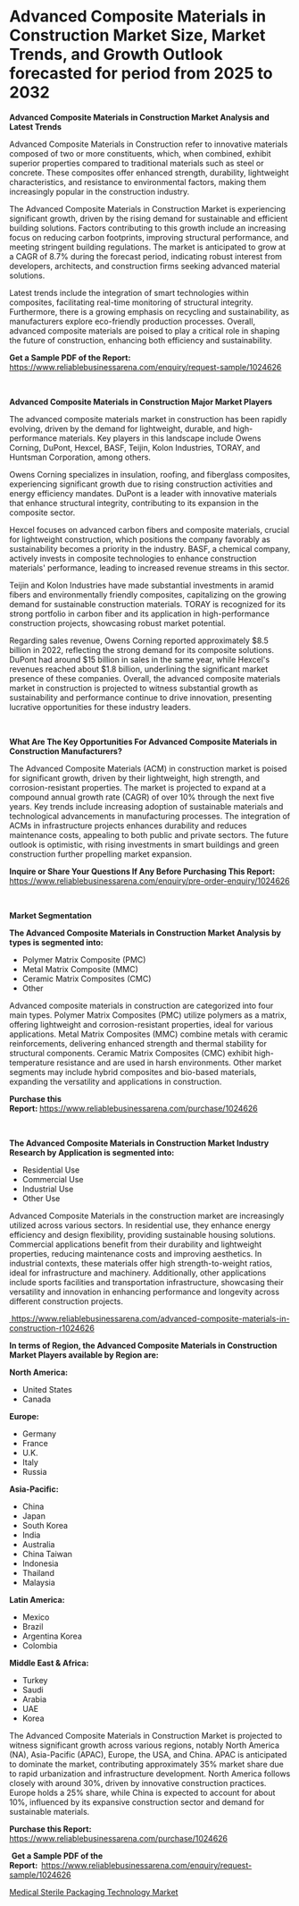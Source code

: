 <p><h1>Advanced Composite Materials in Construction Market Size, Market Trends, and Growth Outlook forecasted for period from 2025 to 2032</h1></p><p><strong>Advanced Composite Materials in Construction Market Analysis and Latest Trends</strong></p>
<p><p>Advanced Composite Materials in Construction refer to innovative materials composed of two or more constituents, which, when combined, exhibit superior properties compared to traditional materials such as steel or concrete. These composites offer enhanced strength, durability, lightweight characteristics, and resistance to environmental factors, making them increasingly popular in the construction industry.</p><p>The Advanced Composite Materials in Construction Market is experiencing significant growth, driven by the rising demand for sustainable and efficient building solutions. Factors contributing to this growth include an increasing focus on reducing carbon footprints, improving structural performance, and meeting stringent building regulations. The market is anticipated to grow at a CAGR of 8.7% during the forecast period, indicating robust interest from developers, architects, and construction firms seeking advanced material solutions.</p><p>Latest trends include the integration of smart technologies within composites, facilitating real-time monitoring of structural integrity. Furthermore, there is a growing emphasis on recycling and sustainability, as manufacturers explore eco-friendly production processes. Overall, advanced composite materials are poised to play a critical role in shaping the future of construction, enhancing both efficiency and sustainability.</p></p>
<p><strong>Get a Sample PDF of the Report:&nbsp;</strong> <a href="https://www.reliablebusinessarena.com/enquiry/request-sample/1024626?utm_campaign=3289&utm_medium=2&utm_source=Github&utm_content=ia&utm_term=07032025&utm_id=advanced-composite-materials-in-construction">https://www.reliablebusinessarena.com/enquiry/request-sample/1024626</a></p>
<p>&nbsp;</p>
<p><strong>Advanced Composite Materials in Construction Major Market Players</strong></p>
<p><p>The advanced composite materials market in construction has been rapidly evolving, driven by the demand for lightweight, durable, and high-performance materials. Key players in this landscape include Owens Corning, DuPont, Hexcel, BASF, Teijin, Kolon Industries, TORAY, and Huntsman Corporation, among others.</p><p>Owens Corning specializes in insulation, roofing, and fiberglass composites, experiencing significant growth due to rising construction activities and energy efficiency mandates. DuPont is a leader with innovative materials that enhance structural integrity, contributing to its expansion in the composite sector.</p><p>Hexcel focuses on advanced carbon fibers and composite materials, crucial for lightweight construction, which positions the company favorably as sustainability becomes a priority in the industry. BASF, a chemical company, actively invests in composite technologies to enhance construction materials' performance, leading to increased revenue streams in this sector.</p><p>Teijin and Kolon Industries have made substantial investments in aramid fibers and environmentally friendly composites, capitalizing on the growing demand for sustainable construction materials. TORAY is recognized for its strong portfolio in carbon fiber and its application in high-performance construction projects, showcasing robust market potential.</p><p>Regarding sales revenue, Owens Corning reported approximately $8.5 billion in 2022, reflecting the strong demand for its composite solutions. DuPont had around $15 billion in sales in the same year, while Hexcel's revenues reached about $1.8 billion, underlining the significant market presence of these companies. Overall, the advanced composite materials market in construction is projected to witness substantial growth as sustainability and performance continue to drive innovation, presenting lucrative opportunities for these industry leaders.</p></p>
<p>&nbsp;</p>
<p><strong>What Are The Key Opportunities For Advanced Composite Materials in Construction Manufacturers?</strong></p>
<p><p>The Advanced Composite Materials (ACM) in construction market is poised for significant growth, driven by their lightweight, high strength, and corrosion-resistant properties. The market is projected to expand at a compound annual growth rate (CAGR) of over 10% through the next five years. Key trends include increasing adoption of sustainable materials and technological advancements in manufacturing processes. The integration of ACMs in infrastructure projects enhances durability and reduces maintenance costs, appealing to both public and private sectors. The future outlook is optimistic, with rising investments in smart buildings and green construction further propelling market expansion.</p></p>
<p><strong>Inquire or Share Your Questions If Any Before Purchasing This Report:</strong> <a href="https://www.reliablebusinessarena.com/enquiry/pre-order-enquiry/1024626?utm_campaign=3289&utm_medium=2&utm_source=Github&utm_content=ia&utm_term=07032025&utm_id=advanced-composite-materials-in-construction">https://www.reliablebusinessarena.com/enquiry/pre-order-enquiry/1024626</a></p>
<p>&nbsp;</p>
<p><strong>Market Segmentation</strong></p>
<p><strong>The Advanced Composite Materials in Construction Market Analysis by types is segmented into:</strong></p>
<p><ul><li>Polymer Matrix Composite (PMC)</li><li>Metal Matrix Composite (MMC)</li><li>Ceramic Matrix Composites (CMC)</li><li>Other</li></ul></p>
<p><p>Advanced composite materials in construction are categorized into four main types. Polymer Matrix Composites (PMC) utilize polymers as a matrix, offering lightweight and corrosion-resistant properties, ideal for various applications. Metal Matrix Composites (MMC) combine metals with ceramic reinforcements, delivering enhanced strength and thermal stability for structural components. Ceramic Matrix Composites (CMC) exhibit high-temperature resistance and are used in harsh environments. Other market segments may include hybrid composites and bio-based materials, expanding the versatility and applications in construction.</p></p>
<p><strong>Purchase this Report:&nbsp;</strong><a href="https://www.reliablebusinessarena.com/purchase/1024626?utm_campaign=3289&utm_medium=2&utm_source=Github&utm_content=ia&utm_term=07032025&utm_id=advanced-composite-materials-in-construction">https://www.reliablebusinessarena.com/purchase/1024626</a></p>
<p>&nbsp;</p>
<p><strong>The Advanced Composite Materials in Construction Market Industry Research by Application is segmented into:</strong></p>
<p><ul><li>Residential Use</li><li>Commercial Use</li><li>Industrial Use</li><li>Other Use</li></ul></p>
<p><p>Advanced Composite Materials in the construction market are increasingly utilized across various sectors. In residential use, they enhance energy efficiency and design flexibility, providing sustainable housing solutions. Commercial applications benefit from their durability and lightweight properties, reducing maintenance costs and improving aesthetics. In industrial contexts, these materials offer high strength-to-weight ratios, ideal for infrastructure and machinery. Additionally, other applications include sports facilities and transportation infrastructure, showcasing their versatility and innovation in enhancing performance and longevity across different construction projects.</p></p>
<p><a href="https://www.reliablebusinessarena.com/advanced-composite-materials-in-construction-r1024626?utm_campaign=3289&utm_medium=2&utm_source=Github&utm_content=ia&utm_term=07032025&utm_id=advanced-composite-materials-in-construction">&nbsp;https://www.reliablebusinessarena.com/advanced-composite-materials-in-construction-r1024626</a></p>
<p><strong>In terms of Region, the Advanced Composite Materials in Construction Market Players available by Region are:</strong></p>
<p>
    <p> <strong> North America: </strong>
        <ul>
            <li>United States</li>
            <li>Canada</li>
        </ul>
        </p> 
    <p> <strong> Europe: </strong>
        <ul>
            <li>Germany</li>
            <li>France</li>
            <li>U.K.</li>
            <li>Italy</li>
            <li>Russia</li>
        </ul>
        </p> 
    <p> <strong> Asia-Pacific: </strong>
        <ul>
            <li>China</li>
            <li>Japan</li>
            <li>South Korea</li>
            <li>India</li>
            <li>Australia</li>
            <li>China Taiwan</li>
            <li>Indonesia</li>
            <li>Thailand</li>
            <li>Malaysia</li>
        </ul>
        </p> 
    <p> <strong> Latin America: </strong>
        <ul>
            <li>Mexico</li>
            <li>Brazil</li>
            <li>Argentina Korea</li>
            <li>Colombia</li>
        </ul>
        </p> 
    <p> <strong> Middle East & Africa: </strong>
        <ul>
            <li>Turkey</li>
            <li>Saudi</li>
            <li>Arabia</li>
            <li>UAE</li>
            <li>Korea</li>
        </ul>
    </p>
    </p>
<p><p>The Advanced Composite Materials in Construction Market is projected to witness significant growth across various regions, notably North America (NA), Asia-Pacific (APAC), Europe, the USA, and China. APAC is anticipated to dominate the market, contributing approximately 35% market share due to rapid urbanization and infrastructure development. North America follows closely with around 30%, driven by innovative construction practices. Europe holds a 25% share, while China is expected to account for about 10%, influenced by its expansive construction sector and demand for sustainable materials.</p></p>
<p><strong>Purchase this Report: </strong><a href="https://www.reliablebusinessarena.com/purchase/1024626?utm_campaign=3289&utm_medium=2&utm_source=Github&utm_content=ia&utm_term=07032025&utm_id=advanced-composite-materials-in-construction">https://www.reliablebusinessarena.com/purchase/1024626</a></p>
<p>&nbsp;<strong>Get a Sample PDF of the Report:&nbsp;&nbsp;</strong><a href="https://www.reliablebusinessarena.com/enquiry/request-sample/1024626?utm_campaign=3289&utm_medium=2&utm_source=Github&utm_content=ia&utm_term=07032025&utm_id=advanced-composite-materials-in-construction">https://www.reliablebusinessarena.com/enquiry/request-sample/1024626</a></p>
<p><strong></strong></p>
<p><p><a href="https://github.com/porstheftyux/Market-Research-Report-List-1/blob/main/medical-sterile-packaging-technology-market.md?utm_campaign=3289&utm_medium=2&utm_source=Github&utm_content=ia&utm_term=07032025&utm_id=advanced-composite-materials-in-construction">Medical Sterile Packaging Technology Market</a></p></p>